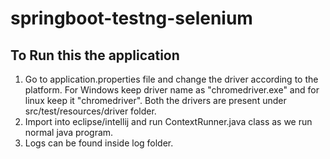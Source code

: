 # springboot-testng-selenium

## To Run this the application

1. Go to application.properties file and change the driver according to the platform. For Windows keep driver name as "chromedriver.exe" and for linux keep it "chromedriver". Both the drivers are present under src/test/resources/driver folder.
2. Import into eclipse/intellij and run ContextRunner.java class as we run normal java program.
3. Logs can be found inside log folder.
